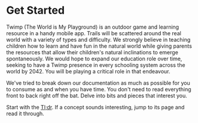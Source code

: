 # Get Started

Twimp (The World is My Playground) is an outdoor game and learning resource in a handy mobile app. Trails will be scattered around the real world with a variety of types and difficulty. We strongly believe in teaching children how to learn and have fun in the natural world while giving parents the resources that allow their children's natural inclinations to emerge spontaneously. We would hope to expand our education role over time, seeking to have a Twimp presence in every schooling system across the world by 2042. You will be playing a critical role in that endeavour.

We've tried to break down our documentation as much as possible for you to consume as and when you have time. You don't need to read everything front to back right off the bat. Delve into bits and pieces that interest you.

Start with the [Tl;dr](/start-here/tl-dr.md). If a concept sounds interesting, jump to its page and read it through.
